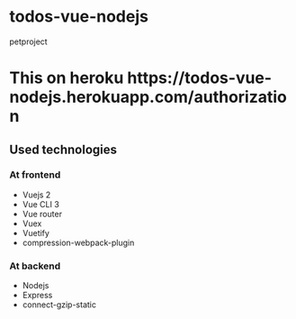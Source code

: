# todos-vue-nodejs
petproject
<h1>This on heroku https://todos-vue-nodejs.herokuapp.com/authorization</h1>
<h2>Used technologies</h2>
<h3>At frontend</h3>
<ul>
<li>Vuejs 2</li>
<li>Vue CLI 3</li>
<li>Vue router</li>
<li>Vuex</li>
<li>Vuetify</li>
<li>compression-webpack-plugin</li>
</ul>
<h3>At backend</h3>
<ul>
<li>Nodejs</li>
<li>Express</li>
<li>connect-gzip-static</li>
</ul>
